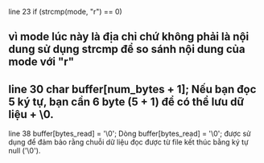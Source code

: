 line 23
if (strcmp(mode, "r") == 0)

vì mode lúc này là địa chỉ chứ không phải là nội dung
sử dụng strcmp để so sánh nội dung của mode với "r"
-----

line 30
char buffer[num_bytes + 1];
Nếu bạn đọc 5 ký tự, bạn cần 6 byte (5 + 1) để có thể lưu dữ liệu + \0.
----

line 38
buffer[bytes_read] = '\0';
Dòng buffer[bytes_read] = '\0'; được sử dụng để đảm bảo rằng chuỗi dữ liệu đọc được từ file kết thúc bằng ký tự null ('\0').